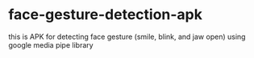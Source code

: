 # face-gesture-detection-apk
this is APK for detecting face gesture (smile, blink, and jaw open) using google media pipe library
